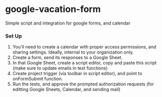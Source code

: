 # google-vacation-form
Simple script and integration for google forms, and calendar 

### Set Up
1. You'll need to create a calendar with proper access permissions, and sharing settings. Ideally, internal to your organization only.
2. Create a form, send its responses to a Google Sheet.
3. In that Google Sheet, create a script editor, copy and paste this script (make sure to update emails in test functions)
4. Create project trigger (via toolbar in script editor), and point to onFormSubmit function. 
5. Run the tests, and approve the prompted authorization requests (for editting Google Sheets, Calendar, and sending mail)
